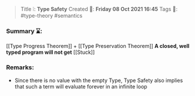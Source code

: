 > Title ❕: **Type Safety**
> Created 📅: **Friday 08 Oct 2021 16:45**
  Tags 📎: #type-theory  #semantics 

### Summary ⌛:
[[Type Progress Theorem]] + [[Type Preservation Theorem]]
**A closed, well typed program will not get** [[Stuck]]

### Remarks:
- Since there is no value with the empty Type, Type Safety also implies that such a term will evaluate forever in an infinite loop


